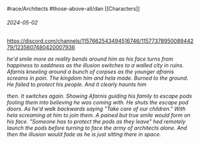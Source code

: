 #race/Architects
#those-above-all/dan
[[Characters]]

###### 2024-05-02
https://discord.com/channels/1157662543494516746/1157737895008944279/1235607480420007936

*he'd smile more as reality bends around him as his face turns from happiness to saddness as the illusion switches to a walled city in ruins. Afarnis kneeling around a bunch of corpses as the younger afranis screams in pain. The kingdom him and hela made. Burned to the ground. He failed to protect his people. And it clearly haunts him*

*then. It switches again. Showing Afarnis guiding his family to escape pods fooling them into believing he was coming with. He shuts the escape pod doors. As he'd walk backwards saying "Take care of our children." With hela screaming at him to join them. A pained but true smile would form on his face. "Someone has to protect the pods as they leave" hed remotely launch the pods before turning to face the army of architects alone. And then the illusion would fade as he is just sitting there in space.*

